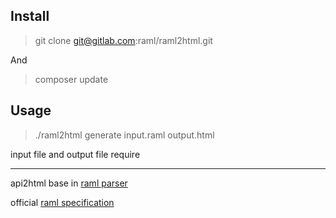 ## Install

> git clone git@gitlab.com:raml/raml2html.git

And

> composer update

## Usage

> ./raml2html generate input.raml output.html

input file and output file require

---

api2html base in [raml parser](https://github.com/alecsammon/php-raml-parser)

official [raml specification](http://raml.org/)

